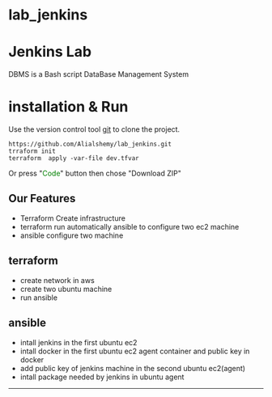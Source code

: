 # lab_jenkins
# Jenkins Lab

DBMS is a Bash script DataBase Management System

# installation & Run
Use the version control tool [git](https://git-scm.com/) to clone the project.

    https://github.com/Alialshemy/lab_jenkins.git
    trraform init 
    terraform  apply -var-file dev.tfvar 

Or press "<span style="color:green">Code</span>" button then chose "Download ZIP"
## Our Features

- Terraform Create infrastructure 
- terraform run automatically ansible to configure two ec2 machine
- ansible configure two machine

## terraform

- create network in aws
- create two ubuntu machine
- run ansible


## ansible

- intall jenkins in the first ubuntu ec2 
- intall docker in the first ubuntu ec2  agent container and public key in docker
- add public key of jenkins machine in the second ubuntu ec2(agent)
- intall package  needed by jenkins in ubuntu  agent
---


